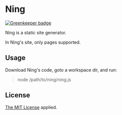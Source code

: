 # Ning

[![Greenkeeper badge](https://badges.greenkeeper.io/codinggirl/ning.svg)](https://greenkeeper.io/)

Ning is a static site generator.

In Ning's site, only pages supported.

## Usage

Download Ning's code, goto a workspace dir, and run:

> node /path/to/ning/ning.js

## License

[The MIT License](LICENSE) applied.
